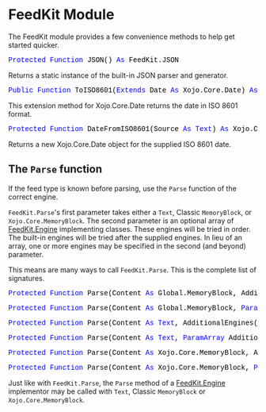 # FeedKit Module

The FeedKit module provides a few convenience methods to help get started quicker.

<pre><span style="font-family: 'source-code-pro', 'menlo', 'courier', monospace; color: #000000;"><span style="color: #0000FF;">Protected</span> <span style="color: #0000FF;">Function</span> JSON() <span style="color: #0000FF;">As</span> FeedKit.JSON</span></pre>
Returns a static instance of the built-in JSON parser and generator.

<pre><span style="font-family: 'source-code-pro', 'menlo', 'courier', monospace; color: #000000;"><span style="color: #0000FF;">Public</span> <span style="color: #0000FF;">Function</span> ToISO8601(<span style="color: #0000FF;">Extends</span> Date <span style="color: #0000FF;">As</span> Xojo.Core.Date) <span style="color: #0000FF;">As</span> <span style="color: #0000FF;">Text</span></span></pre>
This extension method for Xojo.Core.Date returns the date in ISO 8601 format.

<pre><span style="font-family: 'source-code-pro', 'menlo', 'courier', monospace; color: #000000;"><span style="color: #0000FF;">Protected</span> <span style="color: #0000FF;">Function</span> DateFromISO8601(Source <span style="color: #0000FF;">As</span> <span style="color: #0000FF;">Text</span>) <span style="color: #0000FF;">As</span> Xojo.Core.Date</span></pre>
Returns a new Xojo.Core.Date object for the supplied ISO 8601 date.

## The `Parse` function

If the feed type is known before parsing, use the `Parse` function of the correct engine.

`FeedKit.Parse`'s first parameter takes either a `Text`, Classic `MemoryBlock`, or `Xojo.Core.MemoryBlock`. The second parameter is an optional array of [FeedKit.Engine](FeedKit.Engine.md) implementing classes. These engines will be tried in order. The built-in engines will be tried after the supplied engines. In lieu of an array, one or more engines may be specified in the second (and beyond) parameter.

This means are many ways to call `FeedKit.Parse`. This is the complete list of signatures.

<pre><span style="font-family: 'source-code-pro', 'menlo', 'courier', monospace; color: #000000;"><span style="color: #0000FF;">Protected</span> <span style="color: #0000FF;">Function</span> Parse(Content <span style="color: #0000FF;">As</span> Global.MemoryBlock, AdditionalEngines() <span style="color: #0000FF;">As</span> FeedKit.Engine) <span style="color: #0000FF;">As</span> FeedKit.Feed</span></pre>

<pre><span style="font-family: 'source-code-pro', 'menlo', 'courier', monospace; color: #000000;"><span style="color: #0000FF;">Protected</span> <span style="color: #0000FF;">Function</span> Parse(Content <span style="color: #0000FF;">As</span> Global.MemoryBlock, <span style="color: #0000FF;">ParamArray</span> AdditionalEngines() <span style="color: #0000FF;">As</span> FeedKit.Engine) <span style="color: #0000FF;">As</span> FeedKit.Feed</span></pre>

<pre><span style="font-family: 'source-code-pro', 'menlo', 'courier', monospace; color: #000000;"><span style="color: #0000FF;">Protected</span> <span style="color: #0000FF;">Function</span> Parse(Content <span style="color: #0000FF;">As</span> <span style="color: #0000FF;">Text</span>, AdditionalEngines() <span style="color: #0000FF;">As</span> FeedKit.Engine) <span style="color: #0000FF;">As</span> FeedKit.Feed</span></pre>

<pre><span style="font-family: 'source-code-pro', 'menlo', 'courier', monospace; color: #000000;"><span style="color: #0000FF;">Protected</span> <span style="color: #0000FF;">Function</span> Parse(Content <span style="color: #0000FF;">As</span> <span style="color: #0000FF;">Text</span>, <span style="color: #0000FF;">ParamArray</span> AdditionalEngines() <span style="color: #0000FF;">As</span> FeedKit.Engine) <span style="color: #0000FF;">As</span> FeedKit.Feed</span></pre>

<pre><span style="font-family: 'source-code-pro', 'menlo', 'courier', monospace; color: #000000;"><span style="color: #0000FF;">Protected</span> <span style="color: #0000FF;">Function</span> Parse(Content <span style="color: #0000FF;">As</span> Xojo.Core.MemoryBlock, AdditionalEngines() <span style="color: #0000FF;">As</span> FeedKit.Engine) <span style="color: #0000FF;">As</span> FeedKit.Feed</span></pre>

<pre><span style="font-family: 'source-code-pro', 'menlo', 'courier', monospace; color: #000000;"><span style="color: #0000FF;">Protected</span> <span style="color: #0000FF;">Function</span> Parse(Content <span style="color: #0000FF;">As</span> Xojo.Core.MemoryBlock, <span style="color: #0000FF;">ParamArray</span> AdditionalEngines() <span style="color: #0000FF;">As</span> FeedKit.Engine) <span style="color: #0000FF;">As</span> FeedKit.Feed</span></pre>

Just like with `FeedKit.Parse`, the `Parse` method of a [FeedKit.Engine](FeedKit.Engine.md) implementor may be called with `Text`, Classic `MemoryBlock` or `Xojo.Core.MemoryBlock`.